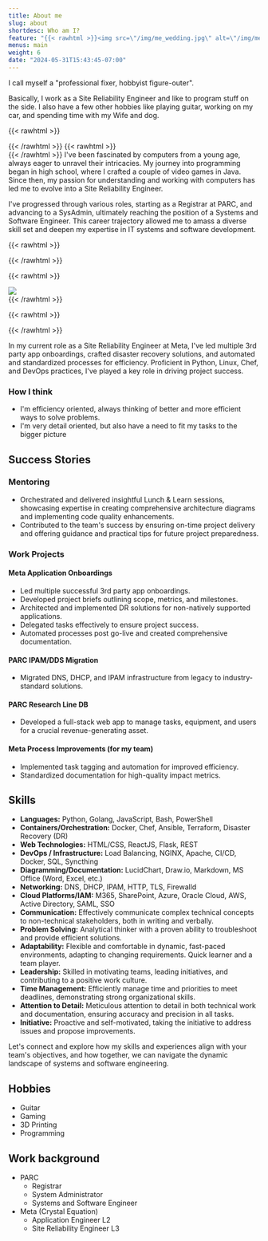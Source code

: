 ```yaml
---
title: About me
slug: about
shortdesc: Who am I?
feature: "{{< rawhtml >}}<img src=\"/img/me_wedding.jpg\" alt=\"/img/me_wedding.jpg\" class=\"mx-auto rounded-md w-[300px] p-4\" />{{< /rawhtml >}}"
menus: main
weight: 6
date: "2024-05-31T15:43:45-07:00"
---
```

I call myself a "professional fixer, hobbyist figure-outer". 

Basically, I work as a Site Reliability Engineer and like to program stuff on the side. I also have a few other hobbies like playing guitar, working on my car, and spending time with my Wife and dog.
<!--more-->

{{< rawhtml >}}
<div class="grid grid-cols-3">
{{< /rawhtml >}}
{{< rawhtml >}}
<div class="md:col-span-2 col-span-3">
{{< /rawhtml >}}
I've been fascinated by computers from a young age, always eager to unravel their intricacies. My journey into programming began in high school, where I crafted a couple of video games in Java. Since then, my passion for understanding and working with computers has led me to evolve into a Site Reliability Engineer.

I've progressed through various roles, starting as a Registrar at PARC, and advancing to a SysAdmin, ultimately reaching the position of a Systems and Software Engineer. This career trajectory allowed me to amass a diverse skill set and deepen my expertise in IT systems and software development.

{{< rawhtml >}}
</div>
{{< /rawhtml >}}

{{< rawhtml >}}
  <div class="w-[256px] mx-auto"> 
    <img class="rounded-full w-[256px] h-[256px]" src="/img/me_wedding.jpg" />
  </div>
{{< /rawhtml >}}

{{< rawhtml >}}
</div>
{{< /rawhtml >}}

In my current role as a Site Reliability Engineer at Meta, I've led multiple 3rd party app onboardings, crafted disaster recovery solutions, and automated and standardized processes for efficiency. Proficient in Python, Linux, Chef, and DevOps practices, I've played a key role in driving project success.

### How I think 
- I'm efficiency oriented, always thinking of better and more efficient ways to solve problems.
- I'm very detail oriented, but also have a need to fit my tasks to the bigger picture


## Success Stories

### Mentoring
- Orchestrated and delivered insightful Lunch & Learn sessions, showcasing expertise in creating comprehensive architecture diagrams and implementing code quality enhancements.
- Contributed to the team's success by ensuring on-time project delivery and offering guidance and practical tips for future project preparedness.

### Work Projects
#### Meta Application Onboardings
- Led multiple successful 3rd party app onboardings.
- Developed project briefs outlining scope, metrics, and milestones.
- Architected and implemented DR solutions for non-natively supported applications.
- Delegated tasks effectively to ensure project success.
- Automated processes post go-live and created comprehensive documentation.

#### PARC IPAM/DDS Migration
- Migrated DNS, DHCP, and IPAM infrastructure from legacy to industry-standard solutions.

#### PARC Research Line DB
- Developed a full-stack web app to manage tasks, equipment, and users for a crucial revenue-generating asset.

#### Meta Process Improvements (for my team)
- Implemented task tagging and automation for improved efficiency.
- Standardized documentation for high-quality impact metrics.


## Skills
- **Languages:** Python, Golang, JavaScript, Bash, PowerShell  
- **Containers/Orchestration:** Docker, Chef, Ansible, Terraform, Disaster Recovery (DR)  
- **Web Technologies:** HTML/CSS, ReactJS, Flask, REST  
- **DevOps / Infrastructure:** Load Balancing, NGINX, Apache, CI/CD, Docker, SQL, Syncthing  
- **Diagramming/Documentation:** LucidChart, Draw.io, Markdown, MS Office (Word, Excel, etc.)  
- **Networking:** DNS, DHCP, IPAM, HTTP, TLS, Firewalld  
- **Cloud Platforms/IAM:** M365, SharePoint, Azure, Oracle Cloud, AWS, Active Directory, SAML, SSO  
- **Communication:** Effectively communicate complex technical concepts to non-technical stakeholders, both in writing and verbally.  
- **Problem Solving:** Analytical thinker with a proven ability to troubleshoot and provide efficient solutions.  
- **Adaptability:** Flexible and comfortable in dynamic, fast-paced environments, adapting to changing requirements. Quick learner and a team player.  
- **Leadership:** Skilled in motivating teams, leading initiatives, and contributing to a positive work culture.  
- **Time Management:** Efficiently manage time and priorities to meet deadlines, demonstrating strong organizational skills.  
- **Attention to Detail:** Meticulous attention to detail in both technical work and documentation, ensuring accuracy and precision in all tasks.  
- **Initiative:** Proactive and self-motivated, taking the initiative to address issues and propose improvements.

Let's connect and explore how my skills and experiences align with your team's objectives, and how together, we can navigate the dynamic landscape of systems and software engineering.


## Hobbies
- Guitar
- Gaming
- 3D Printing
- Programming

## Work background
- PARC
  - Registrar
  - System Administrator
  - Systems and Software Engineer
- Meta (Crystal Equation)
  - Application Engineer L2
  - Site Reliability Engineer L3